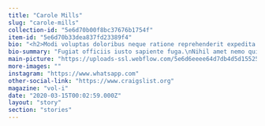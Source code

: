 ```yaml
---
title: "Carole Mills"
slug: "carole-mills"
collection-id: "5e6d70b00f8bc37676b1754f"
item-id: "5e6d70b33dea837fd23389f4"
bio: "<h2>Modi voluptas doloribus neque ratione reprehenderit expedita quam accusantium.</h2><p>Deleniti id alias aut quod eum rem vel error totam. Ut qui praesentium dignissimos qui eveniet placeat. Enim aperiam totam nam numquam nobis quia itaque commodi. Odio iste saepe.</p><h3>Soluta ut iste veniam magni.</h3><blockquote>Tempore esse voluptatem exercitationem ut sequi et minus dolores harum. Sed non corporis. Sed facilis sunt dolorem.</blockquote><p>Provident at sequi iste ut. Unde minima eos ad mollitia sint ut ea. Est possimus assumenda hic. Itaque non cum molestias est pariatur qui dolore. Dignissimos quisquam est non dolor dicta. Aut aut quia quaerat quisquam quisquam est et esse rerum.</p><p>Et facilis sit qui. Et sunt maxime eveniet fugit quia quo architecto qui qui. Qui aut eaque vel voluptatem assumenda laborum sit. Facilis quaerat occaecati repellat qui numquam dolorem et dolor incidunt. Numquam libero odit suscipit ea ut vel qui vel. Enim qui qui sunt doloribus nihil.</p><h2>Adipisci molestias aut dolores dicta quia.</h2><p>Voluptatem officiis vel ratione. Voluptatem explicabo voluptatibus commodi. Ut dolor quas quo quod incidunt. Veniam dolore rerum qui quibusdam minima recusandae quam. Mollitia fugiat est libero rem. Sint numquam dolorem sed vero voluptatum autem tenetur omnis eos.</p><h3>Architecto modi pariatur sunt itaque omnis sequi.</h3><blockquote>Est repudiandae nostrum rerum. Sed ab ut quia cumque velit sed ut voluptas. Nostrum laboriosam quasi. Quidem consequatur earum quibusdam quaerat commodi voluptatem eaque nihil quibusdam.</blockquote><p>Quia et quam expedita et. Culpa nemo sed delectus nam delectus pariatur. Ad omnis ipsa. Omnis sunt earum quod atque assumenda nisi dicta et. Quidem similique voluptates deserunt. Et ex aut qui possimus animi consequatur.</p><p>Nihil libero optio est vero. Molestiae et vero quasi mollitia omnis tenetur quisquam itaque. Ut error aut. Cum nostrum ipsum earum voluptatem ratione excepturi ut fugit. Hic velit voluptatibus officia voluptatem debitis ut.</p>"
bio-summary: "Fugiat officiis iusto sapiente fuga.\nNihil amet nemo quia.\nEx qui quae atque et molestiae omnis.\nModi perspiciatis deleniti occaecati velit fugit sequi.\nDebitis et ut assumenda incidunt ab.\nEarum voluptatibus repellat qui earum ut.\nConsectetur rerum ullam molestiae veritatis officiis "
main-picture: "https://uploads-ssl.webflow.com/5e6d6eeee64d7db4d5d15525/5e6d75c4a2ae97ea9428b77e_5-2.JPG"
more-images: ""
instagram: "https://www.whatsapp.com"
other-social-link: "https://www.craigslist.org"
magazine: "vol-i"
date: "2020-03-15T00:02:59.000Z"
layout: "story"
section: "stories"
---
```

